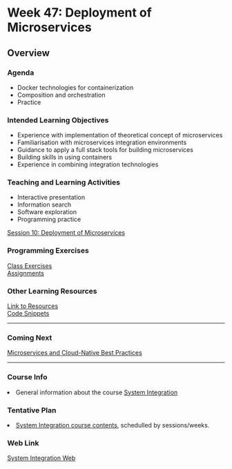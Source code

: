 # Week 47: Deployment of Microservices 
<h2>Overview</h2>
<h3>Agenda</h3>
<ul>
  <li>Docker technologies for containerization</li>
  <li>Composition and orchestration</li>
  <li>Practice</li>  
</ul>

<h3>Intended Learning Objectives</h3>
<ul>
	<li>Experience with implementation of theoretical concept of microservices</li>
	<li>Familiarisation with microservices integration environments</li>
  	<li>Guidance to apply a full stack tools for building microservices</li>
	<li>Building skills in using containers</li>
	<li>Experience in combining integration technologies</li>
</ul>

<h3>Teaching and Learning Activities</h3>
<ul>
	<li>Interactive presentation</li>
	<li>Information search</li>	
	<li>Software exploration</li>
  <li>Programming practice</li>
</ul>
 
<a href="https://cphbusiness.mrooms.net/pluginfile.php/298830/mod_resource/content/1/Session10Containers.pdf">Session 10: Deployment of Microservices</a>
  
<h3>Programming Exercises</h3>
<a href="https://github.com/datsoftlyngby/soft2019fall-si/tree/master/docs/Sessions/Week47/Class%20Exercises.md/">Class Exercises</a><br>
<a href="https://github.com/datsoftlyngby/soft2019fall-si/tree/master/docs/Sessions/Week47/Assignment.md/">Assignments</a> 
	
<h3>Other Learning Resources</h3>
<a href="https://github.com/datsoftlyngby/soft2019fall-si/tree/master/docs/Sessions/Week47/Resources.md/">Link to Resources</a><br>
<a href="https://github.com/datsoftlyngby/soft2019fall-si/tree/master/code">Code Snippets</a>

<hr>
<h3>Coming Next</h3>
<a href="https://datsoftlyngby.github.io/soft2019fall-si/Sessions/Week48/">Microservices and Cloud-Native Best Practices</a>
<hr>
<h3>Course Info</h3>
<li>General information about the course <a href="https://datsoftlyngby.github.io/soft2019fall/SI/course-info.html">System Integration</a></li>
<h3>Tentative Plan</h3>
<li><a href="https://datsoftlyngby.github.io/soft2019fall/SI/tentative-plan.html">System Integration course contents</a>, schedulled by sessions/weeks.</li>
<h3>Web Link</h3>
<a href="https://datsoftlyngby.github.io/soft2019fall-si">System Integration Web</a>


